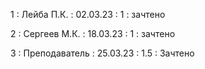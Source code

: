1 : Лейба П.К. : 02.03.23 : 1 : зачтено

2 : Сергеев М.К. : 18.03.23 : 1 : зачтено

3 : Преподаватель : 25.03.23 : 1.5 : Зачтено
